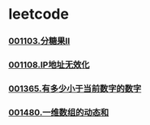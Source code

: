 # leetcode

### []()
### [001103.分糖果II](https://github.com/vjudge/leetcode/tree/master/001000-001500/001103.分糖果II)
### []()
### [001108.IP地址无效化](https://github.com/vjudge/leetcode/tree/master/001000-001500/001108.IP地址无效化)
### []()
### [001365.有多少小于当前数字的数字](https://github.com/vjudge/leetcode/tree/master/001000-001500/001365.有多少小于当前数字的数字)
### []()
### [001480.一维数组的动态和](https://github.com/vjudge/leetcode/tree/master/001000-001500/001480.一维数组的动态和)

